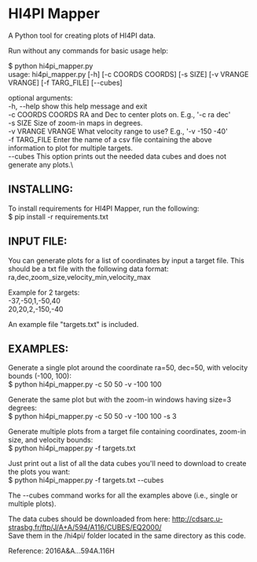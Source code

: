 # HI4PI Mapper
A Python tool for creating plots of HI4PI data.


Run without any commands for basic usage help:

$ python hi4pi_mapper.py\
usage: hi4pi_mapper.py [-h] [-c COORDS COORDS] [-s SIZE] [-v VRANGE VRANGE]
                       [-f TARG_FILE] [--cubes]

optional arguments:\
  -h, --help        show this help message and exit\
  -c COORDS COORDS  RA and Dec to center plots on. E.g., '-c ra dec'\
  -s SIZE           Size of zoom-in maps in degrees.\
  -v VRANGE VRANGE  What velocity range to use? E.g., '-v -150 -40'\
  -f TARG_FILE      Enter the name of a csv file containing the above\
                    information to plot for multiple targets.\
  --cubes           This option prints out the needed data cubes and does not generate any plots.\


## INSTALLING:
To install requirements for HI4PI Mapper, run the following:\
$ pip install -r requirements.txt



## INPUT FILE:
You can generate plots for a list of coordinates by input a target file. This should be a txt file with the following data format:\
ra,dec,zoom_size,velocity_min,velocity_max

Example for 2 targets:\
-37,-50,1,-50,40\
20,20,2,-150,-40

An example file "targets.txt" is included.



## EXAMPLES:
Generate a single plot around the coordinate ra=50, dec=50, with velocity bounds (-100, 100):\
$ python hi4pi_mapper.py -c 50 50 -v -100 100

Generate the same plot but with the zoom-in windows having size=3 degrees:\
$ python hi4pi_mapper.py -c 50 50 -v -100 100 -s 3

Generate multiple plots from a target file containing coordinates, zoom-in size, and velocity bounds:\
$ python hi4pi_mapper.py -f targets.txt

Just print out a list of all the data cubes you'll need to download to create the plots you want:\
$ python hi4pi_mapper.py -f targets.txt --cubes

The --cubes command works for all the examples above (i.e., single or multiple plots).

The data cubes should be downloaded from here: http://cdsarc.u-strasbg.fr/ftp/J/A+A/594/A116/CUBES/EQ2000/ \
Save them in the /hi4pi/ folder located in the same directory as this code.



Reference: 2016A&A...594A.116H
